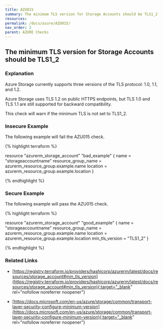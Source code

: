 ```yaml
---
title: AZU015
summary: The minimum TLS version for Storage Accounts should be TLS1_2 [azurerm_storage_account] 
resources: 
permalink: /docs/azure/AZU015/
nav_order: 2
parent: AZURE Checks
---
```


## The minimum TLS version for Storage Accounts should be TLS1_2

### Explanation


Azure Storage currently supports three versions of the TLS protocol: 1.0, 1.1, and 1.2. 

Azure Storage uses TLS 1.2 on public HTTPS endpoints, but TLS 1.0 and TLS 1.1 are still supported for backward compatibility.

This check will warn if the minimum TLS is not set to TLS1_2.



### Insecure Example

The following example will fail the AZU015 check.

{% highlight terraform %}

resource "azurerm_storage_account" "bad_example" {
  name                     = "storageaccountname"
  resource_group_name      = azurerm_resource_group.example.name
  location                 = azurerm_resource_group.example.location
}

{% endhighlight %}



### Secure Example

The following example will pass the AZU015 check.

{% highlight terraform %}

resource "azurerm_storage_account" "good_example" {
  name                     = "storageaccountname"
  resource_group_name      = azurerm_resource_group.example.name
  location                 = azurerm_resource_group.example.location
  min_tls_version          = "TLS1_2"
}

{% endhighlight %}


### Related Links


- [https://registry.terraform.io/providers/hashicorp/azurerm/latest/docs/resources/storage_account#min_tls_version](https://registry.terraform.io/providers/hashicorp/azurerm/latest/docs/resources/storage_account#min_tls_version){:target="_blank" rel="nofollow noreferrer noopener"}

- [https://docs.microsoft.com/en-us/azure/storage/common/transport-layer-security-configure-minimum-version](https://docs.microsoft.com/en-us/azure/storage/common/transport-layer-security-configure-minimum-version){:target="_blank" rel="nofollow noreferrer noopener"}


